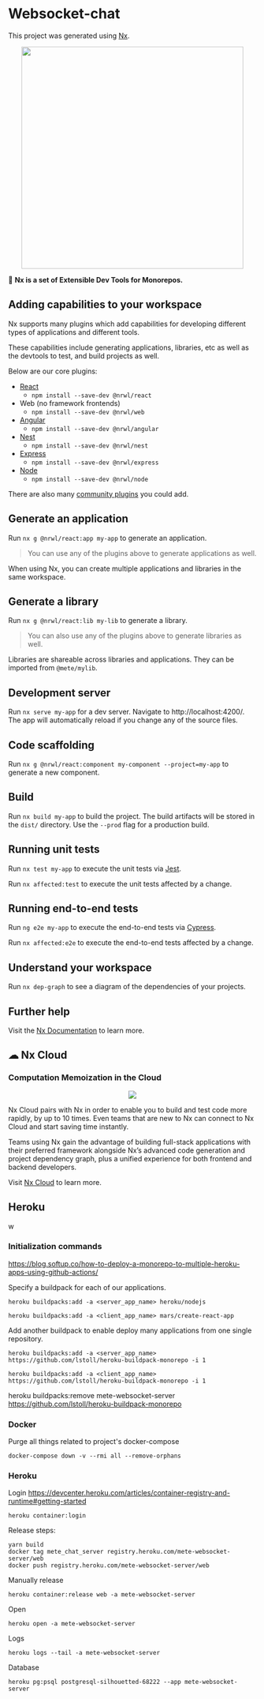 # Websocket-chat

This project was generated using [Nx](https://nx.dev).

<p align="center"><img src="https://raw.githubusercontent.com/nrwl/nx/master/images/nx-logo.png" width="450"></p>

🔎 **Nx is a set of Extensible Dev Tools for Monorepos.**

## Adding capabilities to your workspace

Nx supports many plugins which add capabilities for developing different types of applications and different tools.

These capabilities include generating applications, libraries, etc as well as the devtools to test, and build projects as well.

Below are our core plugins:

- [React](https://reactjs.org)
  - `npm install --save-dev @nrwl/react`
- Web (no framework frontends)
  - `npm install --save-dev @nrwl/web`
- [Angular](https://angular.io)
  - `npm install --save-dev @nrwl/angular`
- [Nest](https://nestjs.com)
  - `npm install --save-dev @nrwl/nest`
- [Express](https://expressjs.com)
  - `npm install --save-dev @nrwl/express`
- [Node](https://nodejs.org)
  - `npm install --save-dev @nrwl/node`

There are also many [community plugins](https://nx.dev/nx-community) you could add.

## Generate an application

Run `nx g @nrwl/react:app my-app` to generate an application.

> You can use any of the plugins above to generate applications as well.

When using Nx, you can create multiple applications and libraries in the same workspace.

## Generate a library

Run `nx g @nrwl/react:lib my-lib` to generate a library.

> You can also use any of the plugins above to generate libraries as well.

Libraries are shareable across libraries and applications. They can be imported from `@mete/mylib`.

## Development server

Run `nx serve my-app` for a dev server. Navigate to http://localhost:4200/. The app will automatically reload if you change any of the source files.

## Code scaffolding

Run `nx g @nrwl/react:component my-component --project=my-app` to generate a new component.

## Build

Run `nx build my-app` to build the project. The build artifacts will be stored in the `dist/` directory. Use the `--prod` flag for a production build.

## Running unit tests

Run `nx test my-app` to execute the unit tests via [Jest](https://jestjs.io).

Run `nx affected:test` to execute the unit tests affected by a change.

## Running end-to-end tests

Run `ng e2e my-app` to execute the end-to-end tests via [Cypress](https://www.cypress.io).

Run `nx affected:e2e` to execute the end-to-end tests affected by a change.

## Understand your workspace

Run `nx dep-graph` to see a diagram of the dependencies of your projects.

## Further help

Visit the [Nx Documentation](https://nx.dev) to learn more.

## ☁ Nx Cloud

### Computation Memoization in the Cloud

<p align="center"><img src="https://raw.githubusercontent.com/nrwl/nx/master/images/nx-cloud-card.png"></p>

Nx Cloud pairs with Nx in order to enable you to build and test code more rapidly, by up to 10 times. Even teams that are new to Nx can connect to Nx Cloud and start saving time instantly.

Teams using Nx gain the advantage of building full-stack applications with their preferred framework alongside Nx’s advanced code generation and project dependency graph, plus a unified experience for both frontend and backend developers.

Visit [Nx Cloud](https://nx.app/) to learn more.

## Heroku

w

### Initialization commands

https://blog.softup.co/how-to-deploy-a-monorepo-to-multiple-heroku-apps-using-github-actions/

Specify a buildpack for each of our applications.

    heroku buildpacks:add -a <server_app_name> heroku/nodejs

    heroku buildpacks:add -a <client_app_name> mars/create-react-app

Add another buildpack to enable deploy many applications from one single repository.

    heroku buildpacks:add -a <server_app_name> https://github.com/lstoll/heroku-buildpack-monorepo -i 1

    heroku buildpacks:add -a <client_app_name> https://github.com/lstoll/heroku-buildpack-monorepo -i 1

heroku buildpacks:remove mete-websocket-server https://github.com/lstoll/heroku-buildpack-monorepo

### Docker

Purge all things related to project's docker-compose

    docker-compose down -v --rmi all --remove-orphans

### Heroku

Login
https://devcenter.heroku.com/articles/container-registry-and-runtime#getting-started

    heroku container:login

Release steps:

    yarn build
    docker tag mete_chat_server registry.heroku.com/mete-websocket-server/web
    docker push registry.heroku.com/mete-websocket-server/web

Manually release

    heroku container:release web -a mete-websocket-server

Open

    heroku open -a mete-websocket-server

Logs

    heroku logs --tail -a mete-websocket-server

Database

    heroku pg:psql postgresql-silhouetted-68222 --app mete-websocket-server
